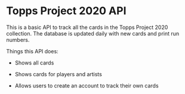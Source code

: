 # Topps Project 2020 API

This is a basic API to track all the cards in the Topps Project 2020 collection. The database is updated daily with new cards and print run numbers.

Things this API does:

* Shows all cards

* Shows cards for players and artists

* Allows users to create an account to track their own cards

